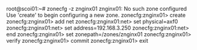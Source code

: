root@scoi01:~# zonecfg -z znginx01
znginx01: No such zone configured
Use 'create' to begin configuring a new zone.
zonecfg:znginx01> create
zonecfg:znginx01> add net
zonecfg:znginx01:net> set physical=axf0
zonecfg:znginx01:net> set address=192.168.3.250
zonecfg:znginx01:net> end
zonecfg:znginx01> set zonepath=/zones/znginx01
zonecfg:znginx01> verify
zonecfg:znginx01> commit
zonecfg:znginx01> exit
